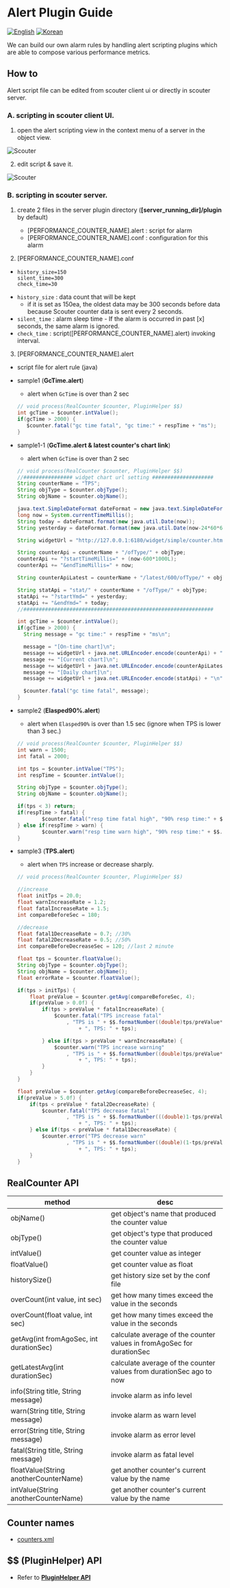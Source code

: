 ﻿# Alert Plugin Guide
[![English](https://img.shields.io/badge/language-English-orange.svg)](Alert-Plugin-Guide.md) [![Korean](https://img.shields.io/badge/language-Korean-blue.svg)](Alert-Plugin-Guide_kr.md)

We can build our own alarm rules by handling alert scripting plugins which are able to compose various performance metrics.

## How to
Alert script file can be edited from scouter client ui or directly in scouter server.

### A. scripting in scouter client UI.
 1. open the alert scripting view in the context menu of a server in the object view.

![Scouter](../img/main/alert_script_menu.png)

 2. edit script & save it.

![Scouter](../img/main/alert_script_view.png)



### B. scripting in scouter server.

 1. create 2 files in the server plugin directory (**[server_running_dir]/plugin** by default)
    * [PERFORMANCE_COUNTER_NAME].alert : script for alarm
    * [PERFORMANCE_COUNTER_NAME].conf : configuration for this alarm

 2. [PERFORMANCE_COUNTER_NAME].conf
   * ```properties
     history_size=150
     silent_time=300
     check_time=30
     ```
   * ```history_size``` : data count that will be kept
     * if it is set as 150ea, the oldest data may be 300 seconds before data because Scouter counter data is sent every 2 seconds.
   * ```silent_time``` : alarm sleep time - If the alarm is occurred in past [x] seconds, the same alarm is ignored.
   * ```check_time``` : script([PERFORMANCE_COUNTER_NAME].alert) invoking interval.

 3. [PERFORMANCE_COUNTER_NAME].alert
   * script file for alert rule (java)

   * sample1 (**GcTime.alert**)
     * alert when ```GcTime``` is over than 2 sec
      ```java
      // void process(RealCounter $counter, PluginHelper $$)
      int gcTime = $counter.intValue();
      if(gcTime > 2000) {
         $counter.fatal("gc time fatal", "gc time:" + respTime + "ms");
      }
      ```

   * sample1-1 (**GcTime.alert & latest counter's chart link**)
     * alert when ```GcTime``` is over than 2 sec
      ```java
      // void process(RealCounter $counter, PluginHelper $$)
      //################ widget chart url setting ####################
      String counterName = "TPS";
      String objType = $counter.objType();
      String objName = $counter.objName();

      java.text.SimpleDateFormat dateFormat = new java.text.SimpleDateFormat("yyyyMMdd");
      long now = System.currentTimeMillis();
      String today = dateFormat.format(new java.util.Date(now));
      String yesterday = dateFormat.format(new java.util.Date(now-24*60*60*1000));

      String widgetUrl = "http://127.0.0.1:6180/widget/simple/counter.html?source=";

      String counterApi = counterName + "/ofType/" + objType;
      counterApi += "?startTimeMillis=" + (now-600*1000L);
      counterApi += "&endTimeMillis=" + now;

      String counterApiLatest = counterName + "/latest/600/ofType/" + objType;

      String statApi = "stat/" + counterName + "/ofType/" + objType;
      statApi += "?startYmd=" + yesterday;
      statApi += "&endYmd=" + today;
      //##############################################################

      int gcTime = $counter.intValue();
      if(gcTime > 2000) {
        String message = "gc time:" + respTime + "ms\n";

        message = "[On-time chart]\n";
        message += widgetUrl + java.net.URLEncoder.encode(counterApi) + "\n";
        message += "[Current chart]\n";
        message += widgetUrl + java.net.URLEncoder.encode(counterApiLatest) + "\n";
        message += "[Daily chart]\n";
        message += widgetUrl + java.net.URLEncoder.encode(statApi) + "\n";

        $counter.fatal("gc time fatal", message);
      }
      ```
   * sample2 (**Elasped90%.alert**)
     * alert when ```Elasped90%``` is over than 1.5 sec (ignore when TPS is lower than 3 sec.)
      ```java
      // void process(RealCounter $counter, PluginHelper $$)
      int warn = 1500;
      int fatal = 2000;

      int tps = $counter.intValue("TPS");
      int respTime = $counter.intValue();

      String objType = $counter.objType();
      String objName = $counter.objName();

      if(tps < 3) return;
      if(respTime > fatal) {
              $counter.fatal("resp time fatal high", "90% resp time:" + $$.formatNumber(respTime) + "ms, tps:" + tps);
      } else if(respTime > warn) {
              $counter.warn("resp time warn high", "90% resp time:" + $$.formatNumber(respTime) + "ms, tps:" + tps);
      }
      ```

   * sample3 (**TPS.alert**)
     * alert when ```TPS``` increase or decrease sharply.
      ```java
      // void process(RealCounter $counter, PluginHelper $$)

      //increase
      float initTps = 20.0;
      float warnIncreaseRate = 1.2;
      float fatalIncreaseRate = 1.5;
      int compareBeforeSec = 180;

      //decrease
      float fatal1DecreaseRate = 0.7; //30%
      float fatal2DecreaseRate = 0.5; //50%
      int compareBeforeDecreaseSec = 120; //last 2 minute

      float tps = $counter.floatValue();
      String objType = $counter.objType();
      String objName = $counter.objName();
      float errorRate = $counter.floatValue();

      if(tps > initTps) {
          float preValue = $counter.getAvg(compareBeforeSec, 4);
          if(preValue > 0.0f) {
              if(tps > preValue * fatalIncreaseRate) {
                  $counter.fatal("TPS increase fatal"
                      , "TPS is " + $$.formatNumber((double)tps/preValue*100) + "% higher than " + compareBeforeSec + "sec ago"
                          + ", TPS: " + tps);

              } else if(tps > preValue * warnIncreaseRate) {
                  $counter.warn("TPS increase warning"
                      , "TPS is " + $$.formatNumber((double)tps/preValue*100) + "% higher than " + compareBeforeSec + "sec ago"
                          + ", TPS: " + tps);
              }
          }
      }

      float preValue = $counter.getAvg(compareBeforeDecreaseSec, 4);
      if(preValue > 5.0f) {
          if(tps < preValue * fatal2DecreaseRate) {
              $counter.fatal("TPS decrease fatal"
                      , "TPS is " + $$.formatNumber(((double)1-tps/preValue)*100) + "% lower than " + compareBeforeDecreaseSec + "sec ago"
                          + ", TPS: " + tps);
          } else if(tps < preValue * fatal1DecreaseRate) {
              $counter.error("TPS decrease warn"
                      , "TPS is " + $$.formatNumber((double)(1-tps/preValue)*100) + "% lower than " + compareBeforeDecreaseSec + "sec ago"
                          + ", TPS: " + tps);
          }
      }
      ```

## RealCounter API
| method | desc |
| ------------ | ---------- |
| objName()                                  | get object's name that produced the counter value   |
| objType()                                  | get object's type that produced the counter value   |
| intValue()                                 | get counter value as integer   |
| floatValue()                               | get counter value as float   |
| historySize()                              | get history size set by the conf file   |
| overCount(int value, int sec)              | get how many times exceed the value in the seconds   |
| overCount(float value, int sec)            | get how many times exceed the value in the seconds   |
| getAvg(int fromAgoSec, int durationSec)    | calculate average of the counter values in fromAgoSec for durationSec   |
| getLatestAvg(int durationSec)              | calculate average of the counter values from durationSec ago to now   |
| info(String title, String message)         | invoke alarm as info level   |
| warn(String title, String message)         | invoke alarm as warn level   |
| error(String title, String message)        | invoke alarm as error level   |
| fatal(String title, String message)        | invoke alarm as fatal level   |
| floatValue(String anotherCounterName)      | get another counter's current value by the name   |
| intValue(String anotherCounterName)        | get another counter's current value by the name   |

## Counter names
 * [counters.xml](https://github.com/scouter-project/scouter/blob/fe74bdb73a34be2f390f8476991d59a5de6ea204/scouter.common/src/main/resources/scouter/lang/counters/counters.xml)

## $$ (PluginHelper) API
 - Refer to **[PluginHelper API](./PluginHelper-API.md)**
